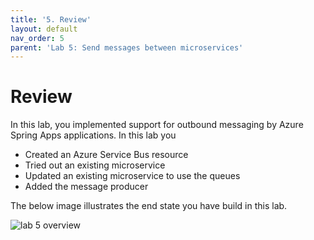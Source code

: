 ```yaml
---
title: '5. Review'
layout: default
nav_order: 5
parent: 'Lab 5: Send messages between microservices'
---
```


# Review

In this lab, you implemented support for outbound messaging by Azure Spring Apps applications. In this lab you

- Created an Azure Service Bus resource
- Tried out an existing microservice
- Updated an existing microservice to use the queues
- Added the message producer

The below image illustrates the end state you have build in this lab.

![lab 5 overview](../../images/lab5.png)